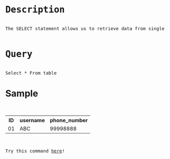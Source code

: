 <pre>
<h1>Description</h1>
The SELECT statement allows us to retrieve data from single or multiple tables on the database.

<h1>Query</h1>
Select * From table
</pre>
<h1>Sample</h1>
<br/>
<table>
<tr>
  <th>ID</th>
  <th>username</th>
  <th>phone_number</th>
</tr>
<tr>
  <td>01</td>
  <td>ABC</td>
  <td>99998888</td>
</tr>
</table>
<br/>

<pre>
Try this command <a href="https://www.w3schools.com/sql/trysql.asp?filename=trysql_select_all">here</a>!
</pre>
